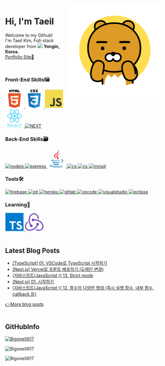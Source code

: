 <img align="right" src="https://github.com/Bigone0617/Bigone0617/blob/main/%EB%9D%BC%EC%9D%B4%EC%96%B8.gif" width="300"/>
<h1> Hi, I'm Taeil</h1>
<p>
Welcome to my Github!<br> I'm Taeil Kim, Full-stack developer from <img src="https://user-images.githubusercontent.com/35951995/165882490-21a75f8a-7efd-46a1-8124-9cb1cfd8e755.png" width="20"> <b> Yongin, Korea. </b><br>
<a href="https://taeilkim.vercel.app/" target="_blank" rel="noreferrer">Portfolio Site📂</a>
</p>


<br>

<h3>Front-End Skills🖼</h3>
<p align="left">
<a href="https://www.w3.org/html/" target="_blank" rel="noreferrer">
<img
    src="https://raw.githubusercontent.com/devicons/devicon/master/icons/html5/html5-original-wordmark.svg"
    alt="html5"
    width="60"
    height="60"
/>
</a>
<a href="https://www.w3schools.com/css/" target="_blank" rel="noreferrer">
<img
    src="https://raw.githubusercontent.com/devicons/devicon/master/icons/css3/css3-original-wordmark.svg"
    alt="css3"
    width="60"
    height="60"
/>
</a>
<a
href="https://developer.mozilla.org/en-US/docs/Web/JavaScript"
target="_blank"
rel="noreferrer"
>
<img
    src="https://raw.githubusercontent.com/devicons/devicon/master/icons/javascript/javascript-original.svg"
    alt="javascript"
    width="60"
    height="60"
/>
</a>
<a href="https://reactjs.org/" target="_blank" rel="noreferrer">
<img
    src="https://raw.githubusercontent.com/devicons/devicon/master/icons/react/react-original-wordmark.svg"
    alt="react"
    width="60"
    height="60"
/>
</a>
<a href="https://NEXT.js.org" target="_blank" rel="noreferrer">
<img
    src="https://skillicons.dev/icons?i=nextjs"
    alt="NEXT"
    width="60"
    height="60"
/>
</a>
</p>


<h3> Back-End Skills🗃</h3>
<p align="left">
<a href="https://nodejs.org/ko/" target="_blank" rel="noreferrer">
<img
  src="https://skillicons.dev/icons?i=nodejs"
  alt="nodejs"
  width="60"
  height="60"
/>
</a>
<a href="https://expressjs.com/ko/" target="_blank" rel="noreferrer">
<img
  src="https://skillicons.dev/icons?i=express"
  alt="express"
  width="60"
  height="60"
/>
</a>
<a href="https://java.js.org" target="_blank" rel="noreferrer">
<img
    src="https://raw.githubusercontent.com/devicons/devicon/master/icons/java/java-original.svg"
    alt="java"
    width="60"
    height="60"
/>
</a>
<a href="https://www.microsoft.com/ko-kr" target="_blank" rel="noreferrer">
<img
  src="https://skillicons.dev/icons?i=cs"
  alt="cs"
  width="60"
  height="60"
/>
</a>
<a href="https://www.nestjs.com" target="_blank" rel="noreferrer">
<img
  src="https://skillicons.dev/icons?i=nestjs"
  alt="cs"
  width="60"
  height="60"
/>
</a>
<a href="https://www.mysql.com/" target="_blank" rel="noreferrer">
<img
  src="https://skillicons.dev/icons?i=mysql"
  alt="mysql"
  width="60"
  height="60"
/>
</a>
</p>

<h3>Tools🛠</h3>
<p align="left">
<a href="https://firebase.google.com/" target="_blank" rel="noreferrer">
<img
    src="https://www.vectorlogo.zone/logos/firebase/firebase-icon.svg"
    alt="firebase"
    width="60"
    height="60"
/>
</a>
<a href="https://git-scm.com/" target="_blank" rel="noreferrer">
<img
    src="https://www.vectorlogo.zone/logos/git-scm/git-scm-icon.svg"
    alt="git"
    width="60"
    height="60"
/>
</a>
<a href="https://heroku.com" target="_blank" rel="noreferrer">
<img
    src="https://www.vectorlogo.zone/logos/heroku/heroku-icon.svg"
    alt="heroku"
    width="60"
    height="60"
/>
</a>
<a href="https://about.gitlab.com/" target="_blank" rel="noreferrer">
<img
  src="https://skillicons.dev/icons?i=gitlab"
  alt="gitlab"
  width="60"
  height="60"
/>
</a>
<a href="https://code.visualstudio.com/" target="_blank" rel="noreferrer">
<img
  src="https://skillicons.dev/icons?i=vscode"
  alt="vscode"
  width="60"
  height="60"
/>
</a>
<a href="https://visualstudio.microsoft.com/ko/" target="_blank" rel="noreferrer">
<img
  src="https://skillicons.dev/icons?i=visualstudio"
  alt="visualstudio"
  width="60"
  height="60"
/>
</a>
<a href="https://www.eclipse.org/downloads/" target="_blank" rel="noreferrer">
<img
  src="https://skillicons.dev/icons?i=eclipse"
  alt="eclipse"
  width="60"
  height="60"
/>
</a>
</p>

<h3>Learning📝</h3>
<p align="left">
</p>
<a
href="https://www.typescriptlang.org/"
target="_blank"
rel="noreferrer"
>
<img
    src="https://raw.githubusercontent.com/devicons/devicon/master/icons/typescript/typescript-original.svg"
    alt="typescript"
    width="60"
    height="60"
/>
</a>
<a href="https://redux.js.org" target="_blank" rel="noreferrer">
<img
    src="https://raw.githubusercontent.com/devicons/devicon/master/icons/redux/redux-original.svg"
    alt="redux"
    width="60"
    height="60"
/>
</a>
<br>
<br>

<h2>Latest Blog Posts</h2>
<ul>
  <li><a href="https://daily-life-of-bigone.tistory.com/41" target="_blank" rel="noreferrer">[TypeScript] 01. VSCode로 TypeScript 시작하기</a></li>
  <li><a href="https://daily-life-of-bigone.tistory.com/40" target="_blank" rel="noreferrer">[Next.js] Vercel로 프론트 배포하기 (도메인 변경)</a></li>
  <li><a href="https://daily-life-of-bigone.tistory.com/39" target="_blank" rel="noreferrer">[자바스립트(JavaScript )] 13. Strict mode</a></li>
  <li><a href="https://daily-life-of-bigone.tistory.com/38" target="_blank" rel="noreferrer">[Next.js] 01. 시작하기</a></li>
  <li><a href="https://daily-life-of-bigone.tistory.com/37" target="_blank" rel="noreferrer">[자바스립트(JavaScript )] 12. 함수의 다양한 형태 (즉시 실행 함수, 내부 함수, callback 등)</a></li>
</ul>
<a href="https://daily-life-of-bigone.tistory.com/" target="_blank" rel="noreferrer">👉More blog posts</a>

<br>
<br>

## GitHubInfo

<p align="left">

<a href="https://github.com/ryo-ma/github-profile-trophy"><img
src="https://github-profile-trophy.vercel.app/?username=Bigone0617"
alt="Bigone0617"
/></a>

<img
align="center"
src="https://github-readme-stats.vercel.app/api?username=Bigone0617&show_icons=true&locale=en"
alt="Bigone0617"
/>

<p> 
<img
align="left"
src="https://github-readme-stats.vercel.app/api/top-langs?username=Bigone0617&show_icons=true&locale=en&layout=compact"
alt="Bigone0617"
/>
</p>
</p>
